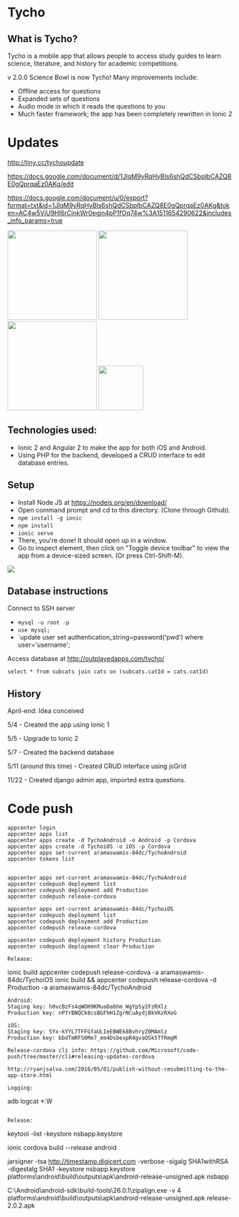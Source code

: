 # Tycho
## What is Tycho?
Tycho is a mobile app that allows people to access study guides to learn science, literature, and history for academic competitions.

v 2.0.0
Science Bowl is now Tycho! Many improvements include:
- Offline access for questions
- Expanded sets of questions
- Audio mode in which it reads the questions to you
- Much faster framework; the app has been completely rewritten in Ionic 2

# Updates
http://tiny.cc/tychoupdate

https://docs.google.com/document/d/1JlqM9yRqHyBls6shQdCSbplbCAZQ8E0gQprqaEz0AKg/edit

https://docs.google.com/document/u/0/export?format=txt&id=1JlqM9yRqHyBls6shQdCSbplbCAZQ8E0gQprqaEz0AKg&token=AC4w5ViU9Hl6rCjnkWr0egjn4pP1fOq74w%3A1511654290622&includes_info_params=true

<img src="https://user-images.githubusercontent.com/1689183/30305693-20e4cf9a-9729-11e7-874f-79abdb039712.png" width="200">

<img src="https://user-images.githubusercontent.com/1689183/30305697-2610e382-9729-11e7-93c5-91de7aac0245.png" width="200">

<img src="https://user-images.githubusercontent.com/1689183/30305702-29d3d9b6-9729-11e7-8a15-413ba402d927.png" width="200">

<img src="http://i.imgur.com/ikJJ7No.png" width="100">

## Technologies used:
- Ionic 2 and Angular 2 to make the app for both iOS and Android.
- Using PHP for the backend, developed a CRUD interface to edit database entries.


## Setup
- Install Node JS at https://nodejs.org/en/download/
- Open command prompt and cd to this directory. (Clone through Github).
- `npm install -g ionic`
- `npm install`
- `ionic serve`
- There, you're done! It should open up in a window.
- Go to inspect element, then click on "Toggle device toolbar" to view the app from a device-sized screen. (Or press Ctrl-Shift-M).
<img src="http://i.imgur.com/inZjBKJ.png">

## Database instructions
Connect to SSH server
- `mysql -u root -p`
- `use mysql; `
- `update user set authentication_string=password('pwd') where user='username';

Access database at http://outplayedapps.com/tycho/

`select * from subcats join cats on (subcats.catId = cats.catId)`

## History
April-end: Idea conceived

5/4 - Created the app using Ionic 1 

5/5 - Upgrade to Ionic 2

5/7 - Created the backend database

5/11 (around this time) - Created CRUD interface using jsGrid

11/22 - Created django admin app, imported extra questions.

# Code push
```
appcenter login
appcenter apps list
appcenter apps create -d TychoAndroid -o Android -p Cordova
appcenter apps create -d TychoiOS -o iOS -p Cordova
appcenter apps set-current aramaswamis-84dc/TychoAndroid
appcenter tokens list


appcenter apps set-current aramaswamis-84dc/TychoAndroid
appcenter codepush deployment list
appcenter codepush deployment add Production
appcenter codepush release-cordova

appcenter apps set-current aramaswamis-84dc/TychoiOS
appcenter codepush deployment list
appcenter codepush deployment add Production
appcenter codepush release-cordova

appcenter codepush deployment history Production
appcenter codepush deployment clear Production

Release:
```
ionic build
appcenter codepush release-cordova -a aramaswamis-84dc/TychoiOS
ionic build && appcenter codepush release-cordova -d Production -a aramaswamis-84dc/TychoAndroid
```
Android:
Staging key: h0vcBzFs4qWOH9KMuaDa6hm_WgYpSy2FzRXlz
Production key: nP7rBNQCk8csBGFhH1ZgrNCuAydjBkVKzRXeG

iOS:
Staging key: SYx-kYYL7TFFGfaULIeEBWEk8BvhryZ0MAmlz
Production key: bbdTmRFS0Me7_em4DsbexpR4gvaQSk5TfRmgM

Release-cordova cli info: https://github.com/Microsoft/code-push/tree/master/cli#releasing-updates-cordova

http://ryanjsalva.com/2016/05/01/publish-without-resubmitting-to-the-app-store.html

Logging:
```
adb logcat *:W
```

Release:
```
keytool -list -keystore nsbapp.keystore

ionic cordova build --release android

jarsigner -tsa http://timestamp.digicert.com -verbose -sigalg SHA1withRSA -digestalg SHA1 -keystore nsbapp.keystore platforms\android\build\outputs\apk\android-release-unsigned.apk nsbapp

C:\Android\android-sdk\build-tools\26.0.1\zipalign.exe -v 4 platforms\android\build\outputs\apk\android-release-unsigned.apk release-2.0.2.apk
```
